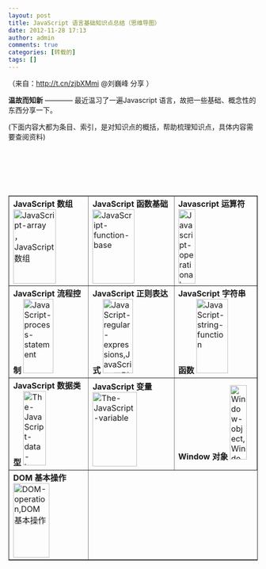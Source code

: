 ```yaml
---
layout: post
title: JavaScript 语言基础知识点总结（思维导图）
date: 2012-11-28 17:13
author: admin
comments: true
categories: [转载的]
tags: []
---
```

（来自：http://t.cn/zjbXMmi @刘巍峰 分享 ）

<strong>温故而知新</strong> ———— 最近温习了一遍Javascript 语言，故把一些基础、概念性的东西分享一下。

(下面内容大都为条目、索引，是对知识点的概括，帮助梳理知识点，具体内容需要查阅资料)

&nbsp;

&nbsp;

&nbsp;
<table width="600" border="1" cellspacing="0" cellpadding="15" align="center">
<tbody>
<tr>
<td><strong>JavaScript 数组</strong>
<a title="JavaScript 数组" href="http://julying.com/blog/uploadfile/2012/11/JavaScript-array.gif" target="_blank"><img title="JavaScript 数组" src="http://julying.com/blog/uploadfile/2012/11/JavaScript-array-86x150.gif" alt="JavaScript-array ，JavaScript 数组" width="86" height="150" /></a></td>
<td><strong>JavaScript 函数基础</strong>
<a title="JavaScript 函数基础" href="http://julying.com/blog/uploadfile/2012/11/JavaScript-function-base.gif" target="_blank"><img title="JavaScript 函数基础" src="http://julying.com/blog/uploadfile/2012/11/JavaScript-function-base-85x150.gif" alt="JavaScript-function-base" width="85" height="150" /></a></td>
<td><strong>Javascript 运算符</strong>
<a title="Javascript 运算符" href="http://julying.com/blog/uploadfile/2012/11/Javascript-operational-character.gif" target="_blank"><img title="Javascript 运算符" src="http://julying.com/blog/uploadfile/2012/11/Javascript-operational-character-34x150.gif" alt="Javascript-operational-character" width="34" height="150" /></a></td>
</tr>
<tr>
<td><strong>JavaScript 流程控制</strong>
<a title="JavaScript 流程控制" href="http://julying.com/blog/uploadfile/2012/11/JavaScript-process-statement.gif" target="_blank"><img title="JavaScript 流程控制" src="http://julying.com/blog/uploadfile/2012/11/JavaScript-process-statement-61x150.gif" alt="JavaScript-process-statement" width="61" height="150" /></a></td>
<td><strong>JavaScript 正则表达式</strong>
<a title="JavaScript 正则表达式" href="http://julying.com/blog/uploadfile/2012/11/JavaScript-regular-expressions.gif" target="_blank"><img title="JavaScript 正则表达式" src="http://julying.com/blog/uploadfile/2012/11/JavaScript-regular-expressions-61x150.gif" alt="JavaScript-regular-expressions,JavaScript 正则表达式" width="61" height="150" /></a></td>
<td><strong>JavaScript 字符串函数</strong>
<a title="JavaScript 字符串函数" href="http://julying.com/blog/uploadfile/2012/11/JavaScript-string-function.gif" target="_blank"><img title="JavaScript 字符串函数" src="http://julying.com/blog/uploadfile/2012/11/JavaScript-string-function-64x150.gif" alt="JavaScript-string-function" width="64" height="150" /></a></td>
</tr>
<tr>
<td><strong>JavaScript 数据类型</strong>
<a title="The-JavaScript 数据类型" href="http://julying.com/blog/uploadfile/2012/11/The-JavaScript-data-type-1.gif" target="_blank"><img title="The-JavaScript 数据类型" src="http://julying.com/blog/uploadfile/2012/11/The-JavaScript-data-type-46x150.gif" alt="The-JavaScript-data-type,The-JavaScript 数据类型" width="46" height="150" /></a></td>
<td><strong>JavaScript 变量</strong>
<a title="JavaScript 变量" href="http://julying.com/blog/uploadfile/2012/11/The-JavaScript-variable.gif" target="_blank"><img title="JavaScript 变量" src="http://julying.com/blog/uploadfile/2012/11/The-JavaScript-variable-90x150.gif" alt="The-JavaScript-variable" width="90" height="150" /></a></td>
<td><strong>Window 对象</strong>
<a title="Window 对象" href="http://julying.com/blog/uploadfile/2012/11/Window-object.gif" target="_blank"><img title="Window 对象" src="http://julying.com/blog/uploadfile/2012/11/Window-object-34x150.gif" alt="Window-object,Window 对象" width="34" height="150" /></a></td>
</tr>
<tr>
<td><strong>DOM 基本操作</strong>
<a title="DOM 基本操作" href="http://julying.com/blog/uploadfile/2012/11/DOM-operation.gif" target="_blank"><img title="DOM 基本操作" src="http://julying.com/blog/uploadfile/2012/11/DOM-operation-73x150.gif" alt="DOM-operation,DOM 基本操作" width="73" height="150" /></a></td>
</tr>
</tbody>
</table>
